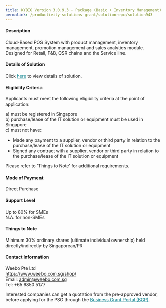```yaml
---
title: KYBIO Version 3.0.9.3 - Package (Basic + Inventory Management)
permalink: /productivity-solutions-grant/solutionrepo/solution943
---
```


#### Description

Cloud-Based POS System with product management, inventory management, promotion management and sales analytics module. Designed for Retail, F&B, QSR chains and the Service line.

#### Details of Solution

Click <a href='https://govassist.gobusiness.gov.sg/images/psg/Weebo_20200141_Annex_3_20200625151603_Part_2.pdf' style='color:#037e8a'>here</a> to view details of solution.

#### Eligibility Criteria

Applicants must meet the following eligibility criteria at the point of application:

a) must be registered in Singapore <br>
b) purchase/lease of the IT solution or equipment must be used in Singapore <br>
c) must not have:
- Made any payment to a supplier, vendor or third party in relation to the purchase/lease of the IT solution or equipment
- Signed any contract with a supplier, vendor or third party in relation to the purchase/lease of the IT solution or equipment

Please refer to 'Things to Note' for additional requirements.

#### Mode of Payment
Direct Purchase

#### Support Level
Up to 80% for SMEs <br>
N.A. for non-SMEs

#### Things to Note
Minimum 30% ordinary shares (ultimate individual ownership) held directly/indirectly by Singaporean/PR

#### Contact Information
Weebo Pte Ltd<br>https://www.weebo.com.sg/shop/<br>Email: admin@weebo.com.sg<br>Tel: +65 6850 5177

Interested companies can get a quotation from the pre-approved vendor, before applying for the PSG through the <a target='_blank' style='color:#037e8a' href='https://www.businessgrants.gov.sg/'>Business Grant Portal (BGP)</a>.

